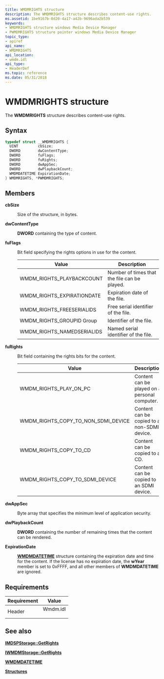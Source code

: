 ```yaml
---
title: WMDMRIGHTS structure
description: The WMDMRIGHTS structure describes content-use rights.
ms.assetid: 1be9167b-0d20-4a17-a42b-9696ada2b539
keywords:
- WMDMRIGHTS structure windows Media Device Manager
- PWMDMRIGHTS structure pointer windows Media Device Manager
topic_type:
- apiref
api_name:
- WMDMRIGHTS
api_location:
- wmdm.idl
api_type:
- HeaderDef
ms.topic: reference
ms.date: 05/31/2018
---
```


# WMDMRIGHTS structure

The **WMDMRIGHTS** structure describes content-use rights.

## Syntax


```C++
typedef struct __WMDMRIGHTS {
  UINT         cbSize;
  DWORD        dwContentType;
  DWORD        fuFlags;
  DWORD        fuRights;
  DWORD        dwAppSec;
  DWORD        dwPlaybackCount;
  WMDMDATETIME ExpirationDate;
} WMDMRIGHTS, *PWMDMRIGHTS;
```



## Members

<dl> <dt>

**cbSize**
</dt> <dd>

Size of the structure, in bytes.

</dd> <dt>

**dwContentType**
</dt> <dd>

**DWORD** containing the type of content.

</dd> <dt>

**fuFlags**
</dt> <dd>

Bit field specifying the rights options in use for the content.



| Value                        | Description                                  |
|------------------------------|----------------------------------------------|
| WMDM\_RIGHTS\_PLAYBACKCOUNT  | Number of times that the file can be played. |
| WMDM\_RIGHTS\_EXPIRATIONDATE | Expiration date of the file.                 |
| WMDM\_RIGHTS\_FREESERIALIDS  | Free serial identifier of the file.          |
| WMDM\_RIGHTS\_GROUPID Group  | Identifier of the file.                      |
| WMDM\_RIGHTS\_NAMEDSERIALIDS | Named serial identifier of the file.         |



 

</dd> <dt>

**fuRights**
</dt> <dd>

Bit field containing the rights bits for the content.



| Value                                     | Description                                   |
|-------------------------------------------|-----------------------------------------------|
| WMDM\_RIGHTS\_PLAY\_ON\_PC                | Content can be played on a personal computer. |
| WMDM\_RIGHTS\_COPY\_TO\_NON\_SDMI\_DEVICE | Content can be copied to a non-SDMI device.   |
| WMDM\_RIGHTS\_COPY\_TO\_CD                | Content can be copied to a CD.                |
| WMDM\_RIGHTS\_COPY\_TO\_SDMI\_DEVICE      | Content can be copied to an SDMI device.      |



 

</dd> <dt>

**dwAppSec**
</dt> <dd>

Byte array that specifies the minimum level of application security.

</dd> <dt>

**dwPlaybackCount**
</dt> <dd>

**DWORD** containing the number of remaining times that the content can be rendered.

</dd> <dt>

**ExpirationDate**
</dt> <dd>

[**WMDMDATETIME**](wmdmdatetime.md) structure containing the expiration date and time for the content. If the license has no expiration date, the **wYear** member is set to 0xFFFF, and all other members of **WMDMDATETIME** are ignored.

</dd> </dl>

## Requirements



| Requirement | Value |
|-------------------|-------------------------------------------------------------------------------------|
| Header<br/> | <dl> <dt>Wmdm.idl</dt> </dl> |



## See also

<dl> <dt>

[**IMDSPStorage::GetRights**](/windows/desktop/api/mswmdm/nf-mswmdm-imdspstorage-getrights)
</dt> <dt>

[**IWMDMStorage::GetRights**](/windows/desktop/api/mswmdm/nf-mswmdm-iwmdmstorage-getrights)
</dt> <dt>

[**WMDMDATETIME**](wmdmdatetime.md)
</dt> <dt>

[**Structures**](structures.md)
</dt> </dl>

 

 





